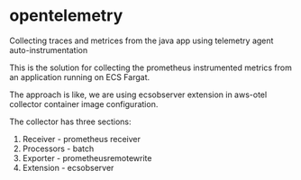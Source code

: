 # opentelemetry
Collecting traces and metrices from the java app using telemetry agent auto-instrumentation

This is the solution for collecting the prometheus instrumented metrics from an application running on ECS Fargat.

The approach is like, we are using ecsobserver extension in aws-otel collector container image configuration.

The collector has three sections:

1. Receiver - prometheus receiver
2. Processors - batch
3. Exporter - prometheusremotewrite
4. Extension - ecsobserver
